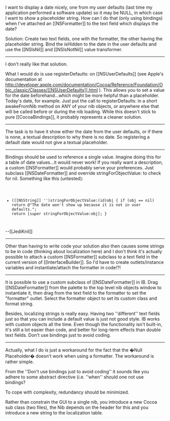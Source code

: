 I want to display a date nicely, one from my user defaults (last time my application performed a software update) so it may be NULL, in which case I want to show a placeholder string. How can I do that (only using bindings) when I've attached an [[NSFormatter]] to the text field which displays the date?

Solution: Create two text fields, one with the formatter, the other having the placeholder string. Bind the isHidden to the date in the user defaults and use the [[NSIsNil]] and [[NSIsNotNil]] value transformer.

----

I don't really like that solution.

What I would do is use registerDefaults: on [[NSUserDefaults]] (see Apple's documentation at http://developer.apple.com/documentation/Cocoa/Reference/Foundation/Objc_classic/Classes/[[NSUserDefaults]].html ). This allows you to set a value for the date beforehand...which might be more helpful than a placeholder. Today's date, for example. Just put the call to registerDefaults: in a short awakeFromNib method on ANY of your nib objects, or anywhere else that will be called before or during the nib loading. While this doesn't stick to pure [[CocoaBindings]], it probably represents a cleaner solution.

----

The task is to have it show either the date from the user defaults, or if there is none, a textual description to why there is no date. So registering a default date would not give a textual placeholder.

----

Bindings should be used to reference a single value. Imagine doing this for a table of date values...it would never work! If you really want a description, a custom [[NSFormatter]] would probably serve your preferences. Just subclass [[NSDateFormatter]] and override stringForObjectValue: to check for nil. Something like this (untested):
<code>
- ([[NSString]] '')stringForObjectValue:(id)obj
{
    if (obj == nil) return @"The date won't show up because it is not in user defaults.";
    return [super stringForObjectValue:obj];
}
</code>
--[[JediKnil]]

----

Other than having to write code your solution also then causes some strings to be in code (thinking about localization here) and I don't think it's actually possible to attach a custom [[NSFormatter]] subclass to a text field in the current version of [[InterfaceBuilder]]. So I'd have to create outlets/instance variables and instantiate/attach the formatter in code!?!

----

It is possible to use a custom subclass of [[NSDateFormatter]] in IB.  Drag [[NSDateFormatter]] from the palette to the top level nib objects window to instantiate it, then drag from the text field to the formatter to set the "formatter" outlet.  Select the formatter object to set its custom class and format string.

Besides, localizing strings is really easy. Having two ''different'' text fields just so that you can include a default value is just not good style. IB works with custom objects all the time. Even though the functionality isn't built-in, it's still a lot easier than code, and better for long-term effects than double text fields. Don't use bindings just to avoid coding.

----

Actually, what I do is just a workaround for the fact that the �Null Placeholder� doesn't work when using a formatter. The workaround is rather simple.

From the ''Don't use bindings just to avoid coding'' it sounds like you adhere to some abstract directive (i.e. ''when'' should one not use bindings? 

To cope with complexity, redundancy should be minimized.

Rather than constrain the GUI to a single nib, you introduce a new Cocoa sub class (two files), the Nib depends on the header for this and you introduce a new string to the localization table.